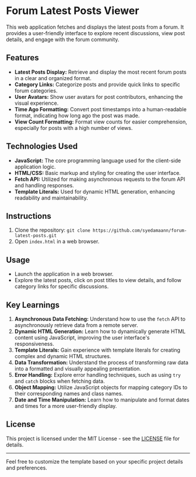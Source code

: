 # Forum Latest Posts Viewer

This web application fetches and displays the latest posts from a forum. It provides a user-friendly interface to explore recent discussions, view post details, and engage with the forum community.

## Features

- **Latest Posts Display:** Retrieve and display the most recent forum posts in a clear and organized format.
- **Category Links:** Categorize posts and provide quick links to specific forum categories.
- **User Avatars:** Show user avatars for post contributors, enhancing the visual experience.
- **Time Ago Formatting:** Convert post timestamps into a human-readable format, indicating how long ago the post was made.
- **View Count Formatting:** Format view counts for easier comprehension, especially for posts with a high number of views.

## Technologies Used

- **JavaScript:** The core programming language used for the client-side application logic.
- **HTML/CSS:** Basic markup and styling for creating the user interface.
- **Fetch API:** Utilized for making asynchronous requests to the forum API and handling responses.
- **Template Literals:** Used for dynamic HTML generation, enhancing readability and maintainability.

## Instructions

1. Clone the repository: `git clone https://github.com/syedamaann/forum-latest-posts.git`
2. Open `index.html` in a web browser.

## Usage

- Launch the application in a web browser.
- Explore the latest posts, click on post titles to view details, and follow category links for specific discussions.

## Key Learnings

1. **Asynchronous Data Fetching:** Understand how to use the `fetch` API to asynchronously retrieve data from a remote server.
2. **Dynamic HTML Generation:** Learn how to dynamically generate HTML content using JavaScript, improving the user interface's responsiveness.
3. **Template Literals:** Gain experience with template literals for creating complex and dynamic HTML structures.
4. **Data Transformation:** Understand the process of transforming raw data into a formatted and visually appealing presentation.
5. **Error Handling:** Explore error handling techniques, such as using `try` and `catch` blocks when fetching data.
6. **Object Mapping:** Utilize JavaScript objects for mapping category IDs to their corresponding names and class names.
7. **Date and Time Manipulation:** Learn how to manipulate and format dates and times for a more user-friendly display.

## License

This project is licensed under the MIT License - see the [LICENSE](LICENSE) file for details.

---

Feel free to customize the template based on your specific project details and preferences.
